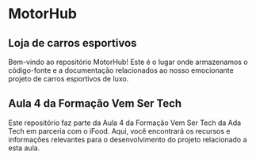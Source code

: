 # MotorHub
## Loja de carros esportivos
Bem-vindo ao repositório MotorHub! Este é o lugar onde armazenamos o código-fonte e a documentação relacionados ao nosso emocionante projeto de carros esportivos de luxo. 

## Aula 4 da Formação Vem Ser Tech

Este repositório faz parte da Aula 4 da Formação Vem Ser Tech da Ada Tech em parceria com o iFood. Aqui, você encontrará os recursos e informações relevantes para o desenvolvimento do projeto relacionado a esta aula.






